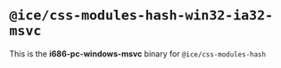 # `@ice/css-modules-hash-win32-ia32-msvc`

This is the **i686-pc-windows-msvc** binary for `@ice/css-modules-hash`
